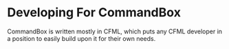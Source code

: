 # Developing For CommandBox

 CommandBox is written mostly in CFML, which puts any CFML developer in a position to easily build upon it for their own needs.  